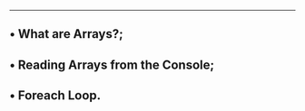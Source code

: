 
-----------------------------
• What are Arrays?;
----------------------------------------
• Reading Arrays from the Console;
-----------------------------------------
• Foreach Loop.
---------------------------------------
